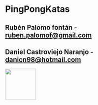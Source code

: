 # PingPongKatas
## Rubén Palomo fontán - ruben.palomof@gmail.com
## Daniel Castroviejo Naranjo - danicn98@hotmail.com
<a href="https://www.linkedin.com/in/ruben-palomo-fontan/">
  <img src="https://www.pngplay.com/wp-content/uploads/12/Ping-Pong-Ball-Transparent-PNG.png" width="100em" />
</a>

